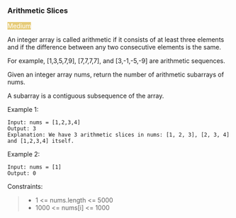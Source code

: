 ### Arithmetic Slices

<span style="background-color:e6cb78; color:white">Medium</span>

An integer array is called arithmetic if it consists of at least three elements and if the difference between any
two consecutive elements is the same.

For example, [1,3,5,7,9], [7,7,7,7], and [3,-1,-5,-9] are arithmetic sequences.

Given an integer array nums, return the number of arithmetic subarrays of nums.

A subarray is a contiguous subsequence of the array.



Example 1:

    Input: nums = [1,2,3,4]
    Output: 3
    Explanation: We have 3 arithmetic slices in nums: [1, 2, 3], [2, 3, 4] and [1,2,3,4] itself.

Example 2:

    Input: nums = [1]
    Output: 0



Constraints:

> - 1 <= nums.length <= 5000
> - 1000 <= nums[i] <= 1000


